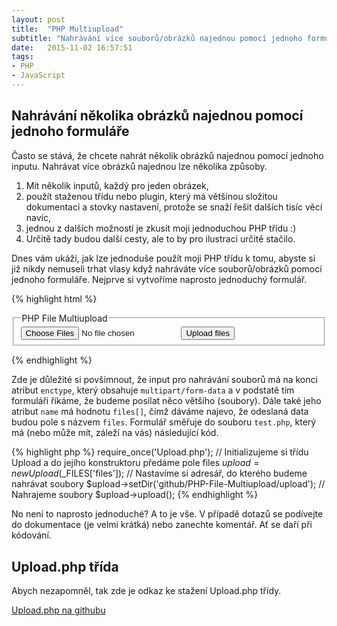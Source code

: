 ```yaml
---
layout: post
title:  "PHP Multiupload"
subtitle: "Nahrávání více souborů/obrázků najednou pomocí jednoho formuláře"
date:   2015-11-02 16:57:51
tags:
- PHP
- JavaScript
---
```


## Nahrávání několika obrázků najednou pomocí jednoho formuláře
Často se stává, že chcete nahrát několik obrázků najednou pomocí jednoho inputu. Nahrávat více obrázků najednou lze několika způsoby.

1. Mít několik inputů, každý pro jeden obrázek,
2. použít staženou třídu nebo plugin, který má většinou složitou dokumentaci a stovky nastavení, protože se snaží řešit dalších tisíc věcí navíc,
3. jednou z dalších možností je zkusit moji jednoduchou PHP třídu :)
4. Určitě tady budou další cesty, ale to by pro ilustraci určitě stačilo.

Dnes vám ukáži, jak lze jednoduše použít moji PHP třídu k tomu, abyste si již nikdy nemuseli trhat vlasy když nahráváte více souborů/obrázků pomocí jednoho formuláře. Nejprve si vytvoříme naprosto jednoduchý formulář.

{% highlight html %}
<form action="test.php" method="post" enctype="multipart/form-data">
  <fieldset>
    <legend>PHP File Multiupload</legend>
    <input type="file" name="files[]" multiple>
    <input type="submit" name="uploadFiles" value="Upload files">
  </fieldset>
</form>
{% endhighlight %}

Zde je důležité si povšimnout, že input pro nahrávání souborů má na konci atribut `enctype`, který obsahuje `multipart/form-data` a v podstatě tím formuláři říkáme, že budeme posílat něco většího (soubory). Dále také jeho atribut `name` má hodnotu `files[]`, čímž dáváme najevo, že odeslaná data budou pole s názvem `files`. Formulář směřuje do souboru `test.php`, který má (nebo může mít, záleží na vás) následující kód.

{% highlight php %}
require_once('Upload.php');
// Initializujeme si třídu Upload a do jejího konstruktoru předáme pole files
$upload = new Upload($_FILES['files']);
// Nastavíme si adresář, do kterého budeme nahrávat soubory
$upload->setDir('github/PHP-File-Multiupload/upload');
// Nahrajeme soubory
$upload->upload();
{% endhighlight %}

No není to naprosto jednoduché? A to je vše. V případě dotazů se podívejte do dokumentace (je velmi krátká) nebo zanechte komentář. Ať se daří při kódování.

## Upload.php třída
Abych nezapomněl, tak zde je odkaz ke stažení Upload.php třídy.

[Upload.php na githubu](https://github.com/emilcieslar/PHP-File-Multiupload/blob/master/Upload.php)
